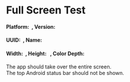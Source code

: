 Full Screen Test
================

#### Platform: <span id="platform">  </span>, Version: <span id="version"> </span>

#### UUID: <span id="uuid">  </span>, Name: <span id="name"> </span>

#### Width: <span id="width">  </span>, Height: <span id="height">  </span>, Color Depth: <span id="colorDepth"></span>

The app should take over the entire screen.  
The top Android status bar should not be shown.
